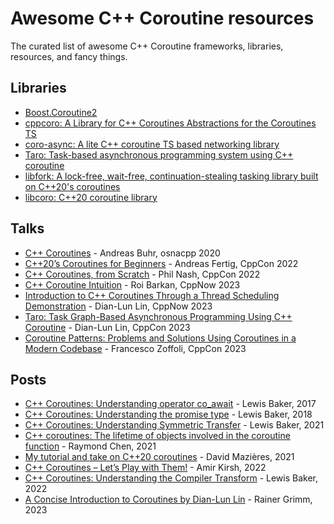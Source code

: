 # Awesome C++ Coroutine resources
The curated list of awesome C++ Coroutine frameworks, libraries, resources, and fancy things.


## Libraries
- [Boost.Coroutine2](https://www.boost.org/doc/libs/1_84_0/libs/coroutine2/doc/html/index.html)
- [cppcoro: A Library for C++ Coroutines Abstractions for the Coroutines TS](https://github.com/lewissbaker/cppcoro)
- [coro-async: A lite C++ coroutine TS based networking library](https://github.com/arun11299/coro-async)
- [Taro: Task-based asynchronous programming system using C++ coroutine](https://github.com/dian-lun-lin/taro)
- [libfork: A lock-free, wait-free, continuation-stealing tasking library built on C++20's coroutines](https://github.com/ConorWilliams/libfork)
- [libcoro: C++20 coroutine library](https://github.com/jbaldwin/libcoro)

## Talks
- [C++ Coroutines](https://youtu.be/vzC2iRfO_H8) - Andreas Buhr, osnacpp 2020
- [C++20’s Coroutines for Beginners](https://youtu.be/8sEe-4tig_A) - Andreas Fertig, CppCon 2022
- [C++ Coroutines, from Scratch](https://youtu.be/EGqz7vmoKco) - Phil Nash, CppCon 2022
- [C++ Coroutine Intuition](https://youtu.be/NNqVt73OsfI) - Roi Barkan, CppNow 2023
- [Introduction to C++ Coroutines Through a Thread Scheduling Demonstration](https://youtu.be/kIPzED3VD3w) - Dian-Lun Lin, CppNow 2023
- [Taro: Task Graph-Based Asynchronous Programming Using C++ Coroutine](https://youtu.be/UCejPLSCaoI) - Dian-Lun Lin, CppCon 2023
- [Coroutine Patterns: Problems and Solutions Using Coroutines in a Modern Codebase](https://youtu.be/Iqrd9vsLrak) - Francesco Zoffoli, CppCon 2023

## Posts
- [C++ Coroutines: Understanding operator co_await](https://lewissbaker.github.io/2017/11/17/understanding-operator-co-await) - Lewis Baker, 2017
- [C++ Coroutines: Understanding the promise type](https://lewissbaker.github.io/2018/09/05/understanding-the-promise-type) - Lewis Baker, 2018
- [C++ Coroutines: Understanding Symmetric Transfer](https://lewissbaker.github.io/2020/05/11/understanding_symmetric_transfer) - Lewis Baker, 2021
- [C++ coroutines: The lifetime of objects involved in the coroutine function](https://devblogs.microsoft.com/oldnewthing/20210412-00/?p=105078) - Raymond Chen, 2021
- [My tutorial and take on C++20 coroutines](https://www.scs.stanford.edu/~dm/blog/c++-coroutines.html) - David Mazières, 2021
- [C++ Coroutines – Let’s Play with Them!](https://www.incredibuild.com/blog/cpp-coroutines-lets-play-with-them) - Amir Kirsh, 2022
- [C++ Coroutines: Understanding the Compiler Transform](https://lewissbaker.github.io/2022/08/27/understanding-the-compiler-transform) - Lewis Baker, 2022
- [A Concise Introduction to Coroutines by Dian-Lun Lin](https://www.linkedin.com/pulse/concise-introduction-coroutines-dian-lun-li-rainer-grimm-wjqee/?trk=article-ssr-frontend-pulse_more-articles_related-content-card) - Rainer Grimm, 2023


